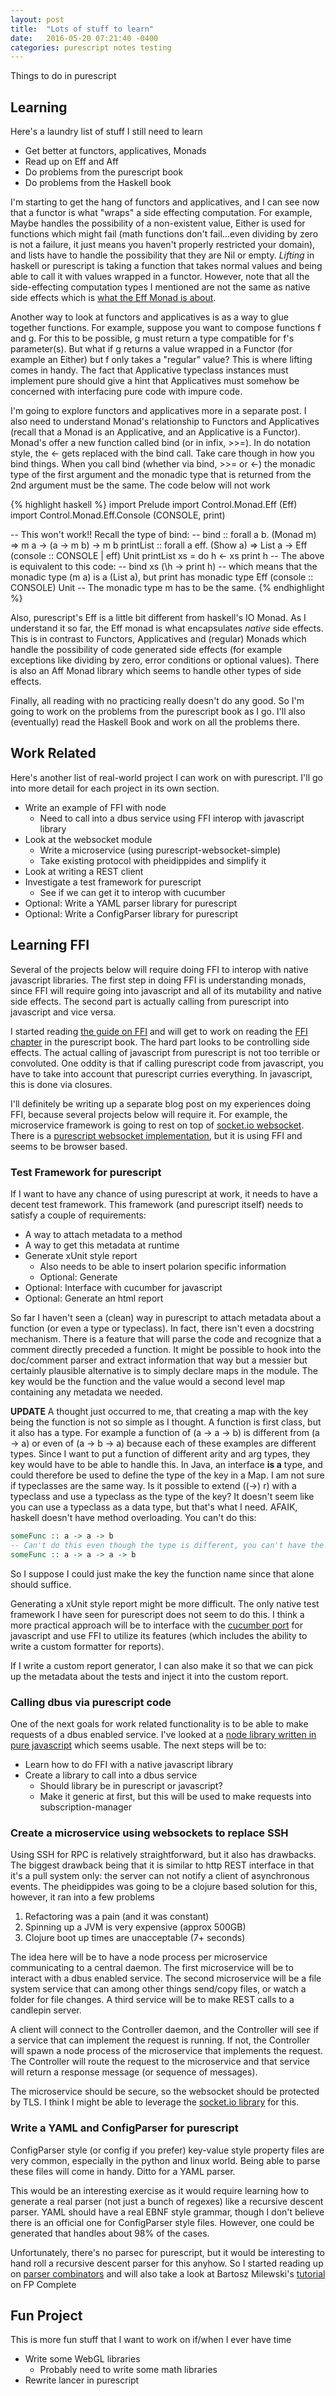 ```yaml
---
layout: post
title:  "Lots of stuff to learn"
date:   2016-05-20 07:21:40 -0400
categories: purescript notes testing
---
```

Things to do in purescript

## Learning

Here's a laundry list of stuff I still need to learn

- Get better at functors, applicatives, Monads
- Read up on Eff and Aff
- Do problems from the purescript book
- Do problems from the Haskell book

I'm starting to get the hang of functors and applicatives, and I can see now that a functor is what "wraps" a side
effecting computation.  For example, Maybe handles the possibility of a non-existent value, Either is used for functions
which might fail (math functions don't fail...even dividing by zero is not a failure, it just means you haven't properly
restricted your domain), and lists have to handle the possibility that they are Nil or empty.  *Lifting* in haskell or
purescript is taking a function that takes normal values and being able to call it with values wrapped in a functor.
However, note that all the side-effecting computation types I mentioned are not the same as native side effects which is
[what the Eff Monad is about][-Eff Monad].

Another way to look at functors and applicatives is as a way to glue together functions.  For example, suppose you want
to compose functions f and g.  For this to be possible, g must return a type compatible for f's parameter(s).  But
what if g returns a value wrapped in a Functor (for example an Either) but f only takes a "regular" value?  This is
where lifting comes in handy.  The fact that Applicative typeclass instances must implement pure should give a hint that
Applicatives must somehow be concerned with interfacing pure code with impure code.

I'm going to explore functors and applicatives more in a separate post.  I also need to understand Monad's relationship
to Functors and Applicatives (recall that a Monad is an Applicative, and an Applicative is a Functor).  Monad's offer a
new function called bind (or in infix, >>=).  In do notation style, the <- gets replaced with the bind call.  Take care
though in how you bind things.  When you call bind (whether via bind, >>= or <-) the monadic type of the first argument
and the monadic type that is returned from the 2nd argument must be the same.  The code below will not work

{% highlight haskell %}
import Prelude
import Control.Monad.Eff (Eff)
import Control.Monad.Eff.Console (CONSOLE, print)

-- This won't work!!  Recall the type of bind:
-- bind :: forall a b. (Monad m) => m a -> (a -> m b) -> m b
printList :: forall a eff. (Show a) => List a -> Eff (console :: CONSOLE | eff) Unit
printList xs = do
  h <- xs
  print h
  -- The above is equivalent to this code:
  -- bind xs (\h -> print h)
  -- which means that the monadic type (m a) is a (List a), but print has monadic type Eff (console :: CONSOLE) Unit
  -- The monadic type m has to be the same.
{% endhighlight %}

Also, purescript's Eff is a little bit different from haskell's IO Monad.  As I understand it so far, the Eff monad is
what encapsulates _native_ side effects.  This is in contrast to Functors, Applicatives and (regular) Monads which
handle the possibility of code generated side effects (for example exceptions like dividing by zero, error conditions or
optional values).  There is also an Aff Monad library which seems to handle other types of side effects.

Finally, all reading with no practicing really doesn't do any good.  So I'm going to work on the problems from the
purescript book as I go.  I'll also (eventually) read the Haskell Book and work on all the problems there.

## Work Related

Here's another list of real-world project I can work on with purescript.  I'll go into more detail for each project in
its own section.

- Write an example of FFI with node
  - Need to call into a dbus service using FFI interop with javascript library
- Look at the websocket module
  - Write a microservice (using purescript-websocket-simple)
  - Take existing protocol with pheidippides and simplify it
- Look at writing a REST client
- Investigate a test framework for purescript
  - See if we can get it to interop with cucumber
- Optional: Write a YAML parser library for purescript
- Optional: Write a ConfigParser library for purescript

## Learning FFI

Several of the projects below will require doing FFI to interop with native javascript libraries.  The first step in
doing FFI is understanding monads, since FFI will require going into javascript and all of its mutability and native
side effects.  The second part is actually calling from purescript into javascript and vice versa.

I started reading [the guide on FFI][-FFI guide] and will get to work on reading the [FFI chapter][-FFI book] in the
purescript book.  The hard part looks to be controlling side effects.  The actual calling of javascript from purescript
is not too terrible or convoluted.  One oddity is that if calling purescript code from javascript, you have to take into
account that purescript curries everything.  In javascript, this is done via closures.

I'll definitely be writing up a separate blog post on my experiences doing FFI, because several projects below will
require it.  For example, the microservice framework is going to rest on top of [socket.io websocket][-node ws].  There
is a [purescript websocket implementation][-ps ws], but it is using FFI and seems to be browser based.  

### Test Framework for purescript

If I want to have any chance of using purescript at work, it needs to have a decent test framework.  This framework
(and purescript itself) needs to satisfy a couple of requirements:

- A way to attach metadata to a method
- A way to get this metadata at runtime
- Generate xUnit style report
  - Also needs to be able to insert polarion specific information
  - Optional: Generate
- Optional: Interface with cucumber for javascript
- Optional: Generate an html report

So far I haven't seen a (clean) way in purescript to attach metadata about a function (or even a type or typeclass).  In
fact, there isn't even a docstring mechanism.  There is a feature that will parse the code and recognize that a comment
directly preceded a function.  It might be possible to hook into the doc/comment parser and extract information that way
but a messier but certainly plausible alternative is to simply declare maps in the module.  The key would be the
function and the value would a second level map containing any metadata we needed.

**UPDATE**
A thought just occurred to me, that creating a map with the key being the function is not so simple as I thought.  A
function is first class, but it also has a type.  For example a function of (a -> a -> b) is different from (a -> a) or
even of (a -> b -> a) because each of these examples are different types.  Since I want to put a function of different
arity and arg types, they key would have to be able to handle this.  In Java, an interface **is a** type, and could
therefore be used to define the type of the key in a Map.  I am not sure if typeclasses are the same way.  Is it
possible to extend ((->) r) with a typeclass and use a typeclass as the type of the key?  It doesn't seem like you can
use a typeclass as a data type, but that's what I need.  AFAIK, haskell doesn't have method overloading.  You can't do
this:

```haskell
someFunc :: a -> a -> b
-- Can't do this even though the type is different, you can't have the same function name in the same module
someFunc :: a -> a -> a -> b
```

So I suppose I could just make the key the function name since that alone should suffice.

Generating a xUnit style report might be more difficult.  The only native test framework I have seen for purescript does
not seem to do this.  I think a more practical approach will be to interface with the [cucumber port][-cuke js] for
javascript and use FFI to utilize its features (which includes the ability to write a custom formatter for reports).

If I write a custom report generator, I can also make it so that we can pick up the metadata about the tests and inject
it into the custom report.

### Calling dbus via purescript code

One of the next goals for work related functionality is to be able to make requests of a dbus enabled service.  I've
looked at a [node library written in pure javascript][-js dbus] which seems usable. The next steps will be to:

- Learn how to do FFI with a native javascript library
- Create a library to call into a dbus service
  - Should library be in purescript or javascript?
  - Make it generic at first, but this will be used to make requests into subscription-manager

### Create a microservice using websockets to replace SSH

Using SSH for RPC is relatively straightforward, but it also has drawbacks.  The biggest drawback being that it is
similar to http REST interface in that it's a pull system only:  the server can not notify a client of asynchronous
events.  The pheidippides was going to be a clojure based solution for this, however, it ran into a few problems

1.  Refactoring was a pain (and it was constant)
2.  Spinning up a JVM is very expensive (approx 500GB)
3.  Clojure boot up times are unacceptable (7+ seconds)

The idea here will be to have a node process per microservice communicating to a central daemon.  The first microservice
will be to interact with a dbus enabled service.  The second microservice will be a file system service that can among
other things send/copy files, or watch a folder for file changes. A third service will be to make REST calls to a
candlepin server.

A client will connect to the Controller daemon, and the Controller will see if a service that can implement the request
is running.  If not, the Controller will spawn a node process of the microservice that implements the request.  The
Controller will route the request to the microservice and that service will return a response message (or sequence of
messages).  

The microservice should be secure, so the websocket should be protected by TLS.  I think I might be able to leverage the
[socket.io library][-node ws] for this.

### Write a YAML and ConfigParser for purescript

ConfigParser style (or config if you prefer) key-value style property files are very common, especially in the python
and linux world.  Being able to parse these files will come in handy.  Ditto for a YAML parser.

This would be an interesting exercise as it would require learning how to generate a real parser (not just a bunch of
regexes) like a recursive descent parser.  YAML should have a real EBNF style grammar, though I don't believe there is
an official one for ConfigParser style files.  However, one could be generated that handles about 98% of the cases.

Unfortunately, there's no parsec for purescript, but it would be interesting to hand roll a recursive descent parser for
this anyhow.  So I started reading up on [parser combinators][-parser combinators] and will also take a look at Bartosz
Milewski's [tutorial][-Bartosz] on FP Complete

## Fun Project

This is more fun stuff that I want to work on if/when I ever have time

- Write some WebGL libraries
  - Probably need to write some math libraries
- Rewrite lancer in purescript

[-parser combinators]: http://www.cs.nott.ac.uk/~pszgmh/monparsing.pdf
[-Bartosz]: https://www.schoolofhaskell.com/user/bartosz/basics-of-haskell
[-Eff Monad]: http://www.purescript.org/learn/eff/
[-FFI guide]: http://www.purescript.org/learn/ffi/
[-FFI book]: https://leanpub.com/purescript/read#leanpub-auto-the-foreign-function-interface
[-cuke js]: https://github.com/cucumber/cucumber-js
[-ps ws]: https://github.com/zudov/purescript-websocket-simple
[-node ws]: http://socket.io
[-js dbus]: https://github.com/sidorares/node-dbus
